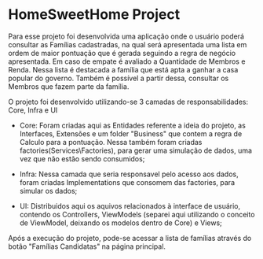 # HomeSweetHome Project

Para esse projeto foi desenvolvida uma aplicação onde o usuário poderá consultar as Famílias cadastradas, na qual será apresentada uma lista em ordem de maior pontuação que é gerada 
seguindo a regra de negócio apresentada. Em caso de empate é avaliado a Quantidade de Membros e Renda. Nessa lista é destacada a família que está apta a ganhar a casa popular do governo. 
Também é possível a partir dessa, consultar os Membros que fazem parte da família.

O projeto foi desenvolvido utilizando-se 3 camadas de responsabilidades: Core, Infra e UI

- Core: Foram criadas aqui as Entidades referente a ideia do projeto, as Interfaces, Extensões e um folder "Business" que contem a regra de Calculo para a pontuação. 
Nessa também foram criadas factories(Services\Factories), para gerar uma simulação de dados, uma vez que não estão sendo consumidos;

- Infra: Nessa camada que seria responsavel pelo acesso aos dados, foram criadas Implementations que consomem das factories, para simular os dados;

- UI: Distribuidos aqui os aquivos relacionados à interface de usuário, contendo os Controllers, ViewModels (separei aqui utilizando o conceito de ViewModel, deixando os modelos dentro de Core) e Views;

Após a execução do projeto, pode-se acessar a lista de famílias através do botão "Famílias Candidatas" na página principal.
